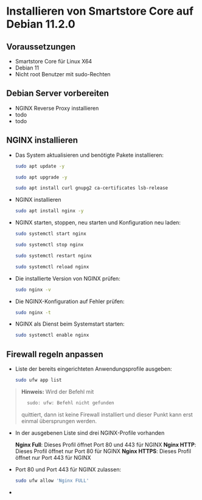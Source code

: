 # Installieren von Smartstore Core auf Debian 11.2.0

## Voraussetzungen

 - Smartstore Core für Linux X64
 - Debian 11
 - Nicht root Benutzer mit sudo-Rechten

## Debian Server vorbereiten

 - NGINX Reverse Proxy installieren
 - todo
 - todo

## NGINX installieren

 - Das System aktualisieren und benötigte Pakete installieren:

   ```bash
   sudo apt update -y
   ```
      ```bash
   sudo apt upgrade -y
   ```
      ```bash
   sudo apt install curl gnupg2 ca-certificates lsb-release
   ```


 - NGINX installieren
      ```bash
   sudo apt install nginx -y
   ```

 - NGINX starten, stoppen, neu starten und Konfiguration neu laden:
      ```bash
	sudo systemctl start nginx
	  ```
     ```bash
     sudo systemctl stop nginx
     ```
     ```bash
   sudo systemctl restart nginx
   ```
     ```bash
   sudo systemctl reload nginx
   ```
 - Die installierte Version von NGINX prüfen:
      ```bash
	sudo nginx -v
	  ```
 - Die NGINX-Konfiguration auf Fehler prüfen:
      ```bash
	sudo nginx -t
	  ```
- NGINX als Dienst beim Systemstart starten:
     ```bash
	sudo systemctl enable nginx
  ```

## Firewall regeln anpassen

 - Liste der bereits eingerichteten Anwendungsprofile ausgeben:

   ```bash
   sudo ufw app list
   ```
> **Hinweis:** Wird der Befehl mit 
> ```bash
>   sudo: ufw: Befehl nicht gefunden
 >  ```
 > quittiert, dann ist keine Firewall installiert und dieser Punkt kann erst einmal übersprungen werden.

 - In der ausgebenen Liste sind drei NGINX-Profile vorhanden

	  **Nginx Full**: Dieses Profil öffnet Port 80 und 443 für NGINX
	  **Nginx HTTP**: Dieses Profil öffnet nur Port 80 für NGINX
	  **Nginx HTTPS**: Dieses Profil öffnet nur Port 443 für NGINX
 
- Port 80 und Port 443 für NGINX zulassen:
   ```bash
   sudo ufw allow 'Nginx FULL'
   ```
-
 


 
 



